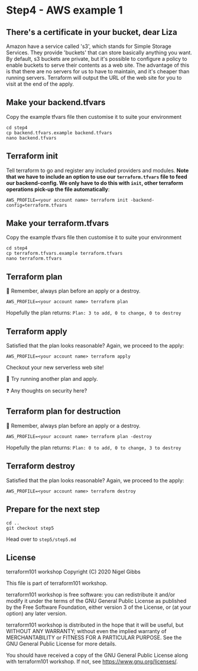 # Step4 - AWS example 1

## There's a certificate in your bucket, dear Liza

Amazon have a service called 's3', which stands for Simple Storage Services.  They provide 'buckets' that can store basically anything you want.  By default, s3 buckets are private, but it's possible to configure a policy to enable buckets to serve their contents as a web site.  The advantage of this is that there are no servers for us to have to maintain, and it's cheaper than running servers.  Terraform will output the URL of the web site for you to visit at the end of the apply.

## Make your backend.tfvars

Copy the example tfvars file then customise it to suite your environment

    cd step4
    cp backend.tfvars.example backend.tfvars
    nano backend.tfvars

## Terraform init

Tell terraform to go and register any included providers and modules.  **Note that we have to include an option to use our `terraform.tfvars` file to feed our backend-config.  We only have to do this with `init`, other terraform operations pick-up the file automatically**:

    AWS_PROFILE=<your account name> terraform init -backend-config=terraform.tfvars

## Make your terraform.tfvars

Copy the example tfvars file then customise it to suite your environment

    cd step4
    cp terraform.tfvars.example terraform.tfvars
    nano terraform.tfvars

## Terraform plan

:pencil: Remember, always plan before an apply or a destroy.

    AWS_PROFILE=<your account name> terraform plan

Hopefully the plan returns: `Plan: 3 to add, 0 to change, 0 to destroy`

## Terraform apply

Satisfied that the plan looks reasonable?  Again, we proceed to the apply:

    AWS_PROFILE=<your account name> terraform apply

Checkout your new serverless web site!

:pencil: Try running another plan and apply.

:question: Any thoughts on security here?

## Terraform plan for destruction

:pencil: Remember, always plan before an apply or a destroy.

    AWS_PROFILE=<your account name> terraform plan -destroy

Hopefully the plan returns: `Plan: 0 to add, 0 to change, 3 to destroy`

## Terraform destroy

Satisfied that the plan looks reasonable?  Again, we proceed to the apply:

    AWS_PROFILE=<your account name> terraform destroy

## Prepare for the next step

    cd ..
    git checkout step5

Head over to `step5/step5.md`

## License

terraform101 workshop
Copyright (C) 2020 Nigel Gibbs

This file is part of terraform101 workshop.

terraform101 workshop is free software: you can redistribute it and/or modify
it under the terms of the GNU General Public License as published by
the Free Software Foundation, either version 3 of the License, or
(at your option) any later version.

terraform101 workshop is distributed in the hope that it will be useful,
but WITHOUT ANY WARRANTY; without even the implied warranty of
MERCHANTABILITY or FITNESS FOR A PARTICULAR PURPOSE.  See the
GNU General Public License for more details.

You should have received a copy of the GNU General Public License
along with terraform101 workshop.  If not, see <https://www.gnu.org/licenses/>.
